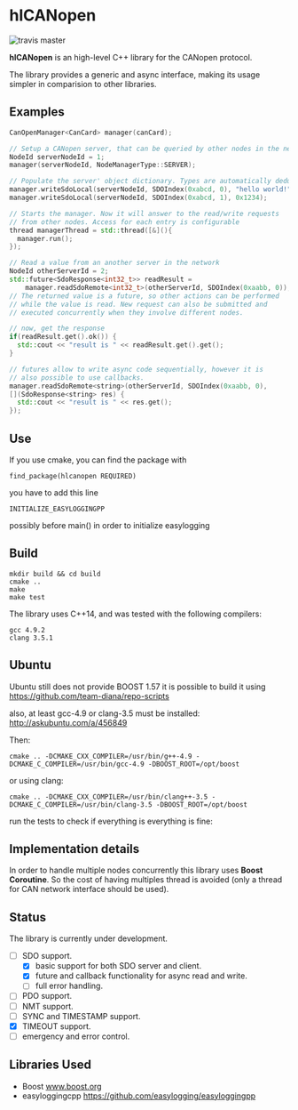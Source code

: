 # hlCANopen

![travis master](https://travis-ci.org/team-diana/hlCANopen.svg?branch=master)

**hlCANopen** is an high-level C++ library for the CANopen protocol.

The library provides a generic and async interface, making its usage simpler 
in comparision to other libraries.

## Examples

```c++
CanOpenManager<CanCard> manager(canCard);

// Setup a CANopen server, that can be queried by other nodes in the network.
NodeId serverNodeId = 1;
manager(serverNodeId, NodeManagerType::SERVER);

// Populate the server' object dictionary. Types are automatically deduced.
manager.writeSdoLocal(serverNodeId, SDOIndex(0xabcd, 0), "hello world!");
manager.writeSdoLocal(serverNodeId, SDOIndex(0xabcd, 1), 0x1234);

// Starts the manager. Now it will answer to the read/write requests 
// from other nodes. Access for each entry is configurable
thread managerThread = std::thread([&](){
  manager.run();
});

// Read a value from an another server in the network
NodeId otherServerId = 2;
std::future<SdoResponse<int32_t>> readResult = 
    manager.readSdoRemote<int32_t>(otherServerId, SDOIndex(0xaabb, 0));
// The returned value is a future, so other actions can be performed 
// while the value is read. New request can also be submitted and 
// executed concurrently when they involve different nodes. 

// now, get the response
if(readResult.get().ok()) {
  std::cout << "result is " << readResult.get().get();
}

// futures allow to write async code sequentially, however it is 
// also possible to use callbacks.
manager.readSdoRemote<string>(otherServerId, SDOIndex(0xaabb, 0), 
[](SdoResponse<string> res) {
  std::cout << "result is " << res.get();
});
```

## Use

If you use cmake, you can find the package with
```
find_package(hlcanopen REQUIRED)
```

you have to add this line

```
INITIALIZE_EASYLOGGINGPP
```

possibly before main() in order to initialize easylogging

## Build
```
mkdir build && cd build
cmake ..
make 
make test
```
The library uses C++14, and was tested with the following compilers:

```
gcc 4.9.2
clang 3.5.1
```

## Ubuntu
Ubuntu still does not provide BOOST 1.57
it is possible to build it using https://github.com/team-diana/repo-scripts

also, at least gcc-4.9 or clang-3.5 must be installed:
http://askubuntu.com/a/456849

Then:

```
cmake .. -DCMAKE_CXX_COMPILER=/usr/bin/g++-4.9 -DCMAKE_C_COMPILER=/usr/bin/gcc-4.9 -DBOOST_ROOT=/opt/boost
```

or using clang:

```
cmake .. -DCMAKE_CXX_COMPILER=/usr/bin/clang++-3.5 -DCMAKE_C_COMPILER=/usr/bin/clang-3.5 -DBOOST_ROOT=/opt/boost
```

run the tests to check if everything is everything is fine:

## Implementation details
In order to handle multiple nodes concurrently this library uses **Boost Coroutine**. So the 
cost of having multiples thread is avoided (only a thread for CAN network interface should be used).

## Status

The library is currently under development.

- [ ] SDO support.
  - [x] basic support for both SDO server and client.
  - [x] future and callback functionality for async read and write.
  - [ ] full error handling.
- [ ] PDO support.
- [ ] NMT support.
- [ ] SYNC and TIMESTAMP support.
- [x] TIMEOUT support.
- [ ] emergency and error control. 

## Libraries Used
- Boost www.boost.org
- easyloggingcpp https://github.com/easylogging/easyloggingpp

